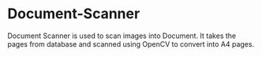 # Document-Scanner
Document Scanner is used to scan images into 
Document. It takes the pages from database and scanned using
OpenCV to convert into A4 pages. 
 
